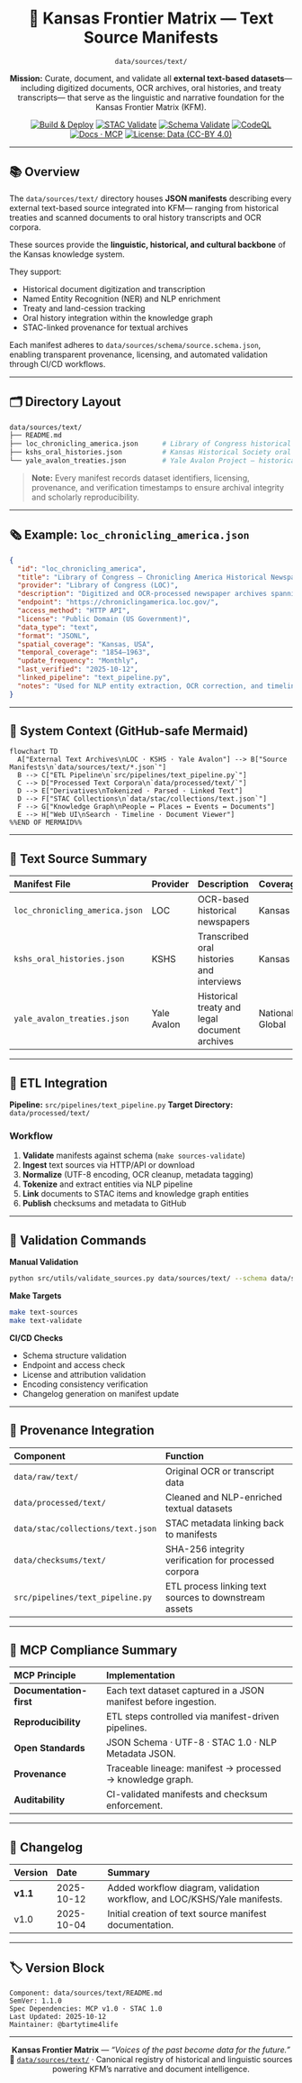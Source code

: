 <div align="center">

# 📜 Kansas Frontier Matrix — Text Source Manifests

`data/sources/text/`

**Mission:** Curate, document, and validate all **external text-based datasets**—including digitized documents, OCR archives, oral histories, and treaty transcripts—
that serve as the linguistic and narrative foundation for the Kansas Frontier Matrix (KFM).

[![Build & Deploy](https://github.com/bartytime4life/Kansas-Frontier-Matrix/actions/workflows/site.yml/badge.svg)](../../../.github/workflows/site.yml)
[![STAC Validate](https://github.com/bartytime4life/Kansas-Frontier-Matrix/actions/workflows/stac-validate.yml/badge.svg)](../../../.github/workflows/stac-validate.yml)
[![Schema Validate](https://img.shields.io/badge/JSON%20Schema-validated-success?logo=json)](../schema/source.schema.json)
[![CodeQL](https://github.com/bartytime4life/Kansas-Frontier-Matrix/actions/workflows/codeql.yml/badge.svg)](../../../.github/workflows/codeql.yml)
[![Docs · MCP](https://img.shields.io/badge/Docs-MCP-blue)](../../../docs/)
[![License: Data (CC-BY 4.0)](https://img.shields.io/badge/License-CC--BY%204.0-green)](../../../LICENSE)

</div>

---

## 📚 Overview

The `data/sources/text/` directory houses **JSON manifests** describing every external text-based source integrated into KFM—
ranging from historical treaties and scanned documents to oral history transcripts and OCR corpora.

These sources provide the **linguistic, historical, and cultural backbone** of the Kansas knowledge system.

They support:

* Historical document digitization and transcription
* Named Entity Recognition (NER) and NLP enrichment
* Treaty and land-cession tracking
* Oral history integration within the knowledge graph
* STAC-linked provenance for textual archives

Each manifest adheres to `data/sources/schema/source.schema.json`, enabling transparent provenance, licensing,
and automated validation through CI/CD workflows.

---

## 🗂️ Directory Layout

```bash
data/sources/text/
├── README.md
├── loc_chronicling_america.json      # Library of Congress historical newspaper corpus
├── kshs_oral_histories.json          # Kansas Historical Society oral history transcripts
└── yale_avalon_treaties.json         # Yale Avalon Project — historical treaties & legal texts
```

> **Note:**
> Every manifest records dataset identifiers, licensing, provenance, and verification timestamps
> to ensure archival integrity and scholarly reproducibility.

---

## 🗞️ Example: `loc_chronicling_america.json`

```json
{
  "id": "loc_chronicling_america",
  "title": "Library of Congress — Chronicling America Historical Newspaper Corpus",
  "provider": "Library of Congress (LOC)",
  "description": "Digitized and OCR-processed newspaper archives spanning 1789–1963.",
  "endpoint": "https://chroniclingamerica.loc.gov/",
  "access_method": "HTTP API",
  "license": "Public Domain (US Government)",
  "data_type": "text",
  "format": "JSONL",
  "spatial_coverage": "Kansas, USA",
  "temporal_coverage": "1854–1963",
  "update_frequency": "Monthly",
  "last_verified": "2025-10-12",
  "linked_pipeline": "text_pipeline.py",
  "notes": "Used for NLP entity extraction, OCR correction, and timeline construction."
}
```

---

## 🧭 System Context (GitHub-safe Mermaid)

```mermaid
flowchart TD
  A["External Text Archives\nLOC · KSHS · Yale Avalon"] --> B["Source Manifests\n`data/sources/text/*.json`"]
  B --> C["ETL Pipeline\n`src/pipelines/text_pipeline.py`"]
  C --> D["Processed Text Corpora\n`data/processed/text/`"]
  D --> E["Derivatives\nTokenized · Parsed · Linked Text"]
  D --> F["STAC Collections\n`data/stac/collections/text.json`"]
  F --> G["Knowledge Graph\nPeople ↔ Places ↔ Events ↔ Documents"]
  E --> H["Web UI\nSearch · Timeline · Document Viewer"]
%%END OF MERMAID%%
```

---

## 🧾 Text Source Summary

| Manifest File                  | Provider    | Description                                   | Coverage          | Format   | Verified     |
| :----------------------------- | :---------- | :-------------------------------------------- | :---------------- | :------- | :----------- |
| `loc_chronicling_america.json` | LOC         | OCR-based historical newspapers               | Kansas            | JSONL    | ✅ 2025-10-12 |
| `kshs_oral_histories.json`     | KSHS        | Transcribed oral histories and interviews     | Kansas            | TXT      | ✅ 2025-10-12 |
| `yale_avalon_treaties.json`    | Yale Avalon | Historical treaty and legal document archives | National / Global | HTML/TXT | ✅ 2025-10-12 |

---

## 🧾 ETL Integration

**Pipeline:** `src/pipelines/text_pipeline.py`
**Target Directory:** `data/processed/text/`

### Workflow

1. **Validate** manifests against schema (`make sources-validate`)
2. **Ingest** text sources via HTTP/API or download
3. **Normalize** (UTF-8 encoding, OCR cleanup, metadata tagging)
4. **Tokenize** and extract entities via NLP pipeline
5. **Link** documents to STAC items and knowledge graph entities
6. **Publish** checksums and metadata to GitHub

---

## 🧪 Validation Commands

**Manual Validation**

```bash
python src/utils/validate_sources.py data/sources/text/ --schema data/sources/schema/source.schema.json
```

**Make Targets**

```bash
make text-sources
make text-validate
```

**CI/CD Checks**

* Schema structure validation
* Endpoint and access check
* License and attribution validation
* Encoding consistency verification
* Changelog generation on manifest update

---

## 🧩 Provenance Integration

| Component                         | Function                                              |
| :-------------------------------- | :---------------------------------------------------- |
| `data/raw/text/`                  | Original OCR or transcript data                       |
| `data/processed/text/`            | Cleaned and NLP-enriched textual datasets             |
| `data/stac/collections/text.json` | STAC metadata linking back to manifests               |
| `data/checksums/text/`            | SHA-256 integrity verification for processed corpora  |
| `src/pipelines/text_pipeline.py`  | ETL process linking text sources to downstream assets |

---

## 🧠 MCP Compliance Summary

| MCP Principle           | Implementation                                                  |
| :---------------------- | :-------------------------------------------------------------- |
| **Documentation-first** | Each text dataset captured in a JSON manifest before ingestion. |
| **Reproducibility**     | ETL steps controlled via manifest-driven pipelines.             |
| **Open Standards**      | JSON Schema · UTF-8 · STAC 1.0 · NLP Metadata JSON.             |
| **Provenance**          | Traceable lineage: manifest → processed → knowledge graph.      |
| **Auditability**        | CI-validated manifests and checksum enforcement.                |

---

## 🧾 Changelog

| Version  | Date       | Summary                                                                   |
| :------- | :--------- | :------------------------------------------------------------------------ |
| **v1.1** | 2025-10-12 | Added workflow diagram, validation workflow, and LOC/KSHS/Yale manifests. |
| v1.0     | 2025-10-04 | Initial creation of text source manifest documentation.                   |

---

## 🏷️ Version Block

```text
Component: data/sources/text/README.md
SemVer: 1.1.0
Spec Dependencies: MCP v1.0 · STAC 1.0
Last Updated: 2025-10-12
Maintainer: @bartytime4life
```

---

<div align="center">

**Kansas Frontier Matrix** — *“Voices of the past become data for the future.”*
📍 [`data/sources/text/`](.) · Canonical registry of historical and linguistic sources powering KFM’s narrative and document intelligence.

</div>

